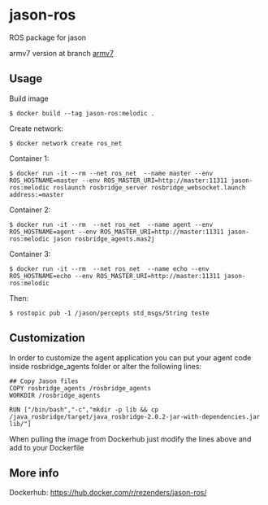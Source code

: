 # jason-ros
ROS package for jason

armv7 version at branch [armv7](https://github.com/Rezenders/jason-ros/tree/armv7)
## Usage

Build image
```
$ docker build --tag jason-ros:melodic .
```
Create network:
```
$ docker network create ros_net
```

Container 1:

```
$ docker run -it --rm --net ros_net  --name master --env ROS_HOSTNAME=master --env ROS_MASTER_URI=http://master:11311 jason-ros:melodic roslaunch rosbridge_server rosbridge_websocket.launch address:=master
```

Container 2:
```
$ docker run -it --rm  --net ros_net  --name agent --env ROS_HOSTNAME=agent --env ROS_MASTER_URI=http://master:11311 jason-ros:melodic jason rosbridge_agents.mas2j   
```

Container 3:
```
$ docker run -it --rm  --net ros_net  --name echo --env ROS_HOSTNAME=echo --env ROS_MASTER_URI=http://master:11311 jason-ros:melodic
```

Then:
```
$ rostopic pub -1 /jason/percepts std_msgs/String teste
```
## Customization

In order to customize the agent application you can put your agent code inside rosbridge_agents folder or alter the following lines:

```
## Copy Jason files
COPY rosbridge_agents /rosbridge_agents
WORKDIR /rosbridge_agents

RUN ["/bin/bash","-c","mkdir -p lib && cp /java_rosbridge/target/java_rosbridge-2.0.2-jar-with-dependencies.jar lib/"]
```
When pulling the image from Dockerhub just modify the lines above and add to your Dockerfile

## More info
Dockerhub: https://hub.docker.com/r/rezenders/jason-ros/
